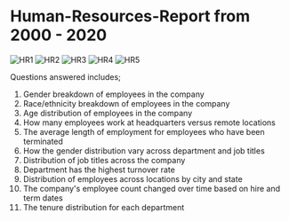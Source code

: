 # Human-Resources-Report from 2000 - 2020
![HR1](https://github.com/ruthomolara/Human-Resources-Report/assets/140560092/dc6c8d99-51c3-460a-a036-0cd96f138f0e)
![HR2](https://github.com/ruthomolara/Human-Resources-Report/assets/140560092/7d09261f-01b7-49bc-9792-af5376172296)
![HR3](https://github.com/ruthomolara/Human-Resources-Report/assets/140560092/99e25e94-10e0-48b6-9944-4f6db1493de2)
![HR4](https://github.com/ruthomolara/Human-Resources-Report/assets/140560092/6d7e604b-affb-45fc-bf79-3d6d2056e6de)
![HR5](https://github.com/ruthomolara/Human-Resources-Report/assets/140560092/38f2fb3a-23a7-4002-99e6-b221a6887f00)

Questions answered includes;
1. Gender breakdown of employees in the company
2.	 Race/ethnicity breakdown of employees in the company
3.	 Age distribution of employees in the company
4.	 How many employees work at headquarters versus remote locations
5.	 The average length of employment for employees who have been terminated
6.	How the gender distribution vary across department and job titles
7.	Distribution of job titles across the company
8.	Department has the highest turnover rate
9.	Distribution of employees across locations by city and state
10.	The company's employee count changed over time based on hire and term dates
11.	The tenure distribution for each department
